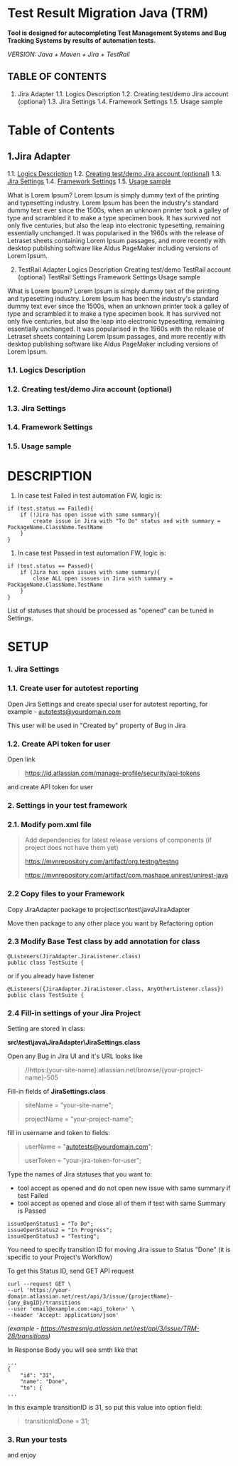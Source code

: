 
Test Result Migration Java (TRM)
============
**Tool is designed for autocompleting Test Management Systems and Bug Tracking Systems by results of automation tests.**

*VERSION: Java + Maven + Jira + TestRail*



TABLE OF CONTENTS
------------
1. Jira Adapter
   1.1. Logics Description
   1.2. Creating test/demo Jira account (optional)
   1.3. Jira Settings
   1.4. Framework Settings
   1.5. Usage sample



# Table of Contents
## 1.Jira Adapter
1.1. [Logics Description](#JiraAdapter)
1.2. [Creating test/demo Jira account (optional)](#example2)
1.3. [Jira Settings](#third-example)
1.4. [Framework Settings](#fourth-examplehttpwwwfourthexamplecom)
1.5. [Usage sample](#usagesample)




What is Lorem Ipsum?
Lorem Ipsum is simply dummy text of the printing and typesetting industry. Lorem Ipsum has been the industry's standard dummy text ever since the 1500s, when an unknown printer took a galley of type and scrambled it to make a type specimen book. It has survived not only five centuries, but also the leap into electronic typesetting, remaining essentially unchanged. It was popularised in the 1960s with the release of Letraset sheets containing Lorem Ipsum passages, and more recently with desktop publishing software like Aldus PageMaker including versions of Lorem Ipsum.





2. TestRail Adapter
   Logics Description
   Creating test/demo TestRail account (optional)
   TestRail Settings
   Framework Settings
   Usage sample




What is Lorem Ipsum?
Lorem Ipsum is simply dummy text of the printing and typesetting industry. Lorem Ipsum has been the industry's standard dummy text ever since the 1500s, when an unknown printer took a galley of type and scrambled it to make a type specimen book. It has survived not only five centuries, but also the leap into electronic typesetting, remaining essentially unchanged. It was popularised in the 1960s with the release of Letraset sheets containing Lorem Ipsum passages, and more recently with desktop publishing software like Aldus PageMaker including versions of Lorem Ipsum.






### 1.1. Logics Description
### 1.2. Creating test/demo Jira account (optional)
### 1.3. Jira Settings
### 1.4. Framework Settings
### 1.5. Usage sample




DESCRIPTION
============

1. In case test Failed in test automation FW, logic is:
~~~
if (test.status == Failed){
    if (!Jira has open issue with same summary){ 
        create issue in Jira with "To Do" status and with summary = PackageName.ClassName.TestName 
    } 
}
~~~


1. In case test Passed in test automation FW, logic is:
~~~
if (test.status == Passed){
    if (Jira has open issues with same summary){
        close ALL open issues in Jira with summary = PackageName.ClassName.TestName
    }
}
~~~
List of statuses that should be processed as "opened" can be tuned in Settings.

SETUP
============


### 1. Jira Settings

### 1.1. Create user for autotest reporting
Open Jira Settings and create special user for autotest reporting,
for example - autotests@yourdomain.com

This user will be used in "Created by" property of Bug in Jira

### 1.2. Create API token for user
Open link
>https://id.atlassian.com/manage-profile/security/api-tokens

and create API token for user

### 2. Settings in your test framework

### 2.1. Modify pom.xml file

>Add dependencies for latest release versions of components (if project does not have them yet)
>
>https://mvnrepository.com/artifact/org.testng/testng
>
>https://mvnrepository.com/artifact/com.mashape.unirest/unirest-java
>




### 2.2 Copy files to your Framework
Copy JiraAdapter package to
project\scr\test\java\JiraAdapter

Move then package to any other place you want by Refactoring option

### 2.3 Modify Base Test class by add annotation for class
~~~
@Listeners(JiraAdapter.JiraListener.class)
public class TestSuite {
~~~
or if you already have listener
~~~
@Listeners({JiraAdapter.JiraListener.class, AnyOtherListener.class}) 
public class TestSuite {
~~~
### 2.4 Fill-in settings of your Jira Project
Setting are stored in class:

**src\test\java\JiraAdapter\JiraSettings.class**


Open any Bug in Jira UI and it's URL looks like

>//https:{your-site-name}.atlassian.net/browse/{your-project-name}-505

Fill-in fields of **JiraSettings.class**

>siteName = "your-site-name";
>
>projectName = "your-project-name";


fill in username and token to fields:
>userName = "autotests@yourdomain.com";
>
>userToken = "your-jira-token-for-user";

Type the names of Jira statuses that you want to:
* tool accept as opened and do not open new issue with same summary if test Failed
* tool accept as opened and close all of them if test with same Summary is Passed

~~~
issueOpenStatus1 = "To Do";
issueOpenStatus2 = "In Progress";
issueOpenStatus3 = "Testing";
~~~

You need to specify transition ID for moving Jira issue to Status "Done" (it is specific to your Project's Workflow)

To get this Status ID, send GET API request

~~~
curl --request GET \
--url 'https://your-domain.atlassian.net/rest/api/3/issue/{projectName}-{any_BugID}/transitions
--user 'email@example.com:<api_token>' \
--header 'Accept: application/json'
~~~

*(example - https://testresmig.atlassian.net/rest/api/3/issue/TRM-28/transitions)*

In Response Body you will see smth like that
~~~
...
{
    "id": "31",
    "name": "Done",
    "to": {
...
~~~

In this example transitionID is 31,
so put this value into option field:

>transitionIdDone = 31;


### 3. Run your tests
and enjoy


